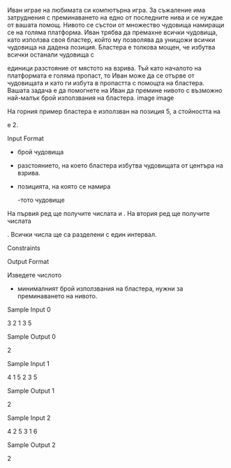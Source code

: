 Иван играе на любимата си компютърна игра. За съжаление има затруднения с преминаването на едно от последните нива и се нуждае от вашата помощ. Нивото се състои от множество чудовища намиращи се на голяма платформа. Иван трябва да премахне всички чудовища, като използва своя бластер, който му позволява да унищожи всички чудовища на дадена позиция. Бластера е толкова мощен, че избутва всички останали чудовища с

единици разстояние от мястото на взрива. Тъй като началото на платформата е голяма пропаст, то Иван може да се отърве от чудовищата и като ги избута в пропастта с помощта на бластера. Вашата задача е да помогнете на Иван да премине нивото с възможно най-малък брой използвания на бластера. image image

На горния пример бластера е използван на позиция 5, а стойността на

e 2.

Input Format

- брой чудовища
- разстоянието, на което бластера избутва чудовищата от центъра на взрива.
- позицията, на която се намира

    -тото чудовище

На първия ред ще получите числата
и . На втория ред ще получите числата

. Всички числа ще са разделени с един интервал.

Constraints

Output Format

Изведете числото

- минималният брой използвания на бластера, нужни за преминаването на нивото.

Sample Input 0

3 2
1 3 5

Sample Output 0

2

Sample Input 1

4 1
5 2 3 5

Sample Output 1

2

Sample Input 2

4 2
5 3 1 6

Sample Output 2

2

